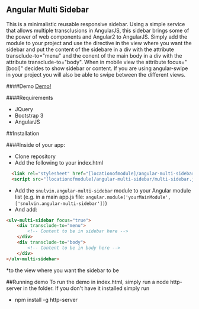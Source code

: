 ## Angular Multi Sidebar

This is a minimalistic reusable responsive sidebar. Using a simple service that allows multiple transclusions in AngularJS, this sidebar brings some of the power of web components and Angular2 to AngularJS. Simply add the module to your project and use the directive in the view where you want the sidebar and put the content of the sidebare in a div with the attribute transclude-to="menu" and the conent of the main body in a div with the attribute transclude-to="body". When in mobile view the attribute focus="[bool]" decides to show sidebar or content. If you are using angular-swipe in your project you will also be able to swipe between the different views.

####Demo
[Demo!](https://snulvin.github.io/multi-sidebar)



####Requirements

* JQuery
* Bootstrap 3
* AngularJS

##Installation

####Inside of your app:
* Clone repository
* Add the following to your index.html
```html
  <link rel="stylesheet" href="[locationofmodule]/angular-multi-sidebar/multi-sidebar.css">
  <script src="[locationofmodule]/angular-multi-sidebar/multi-sidebar.js""></script>
```
* Add the `snulvin.angular-multi-sidebar` module to your Angular module list (e.g. in a main app.js file: `angular.module('yourMainModule', ['snulvin.angular-multi-sidebar'])`)
* And add:
```html
<ulv-multi-sidebar focus="true">
	<div transclude-to="menu">
		<!-- Content to be in sidebar here -->
	</div>
	<div transclude-to="body">
		<!-- Content to be in body here -->
	</div>
</ulv-multi-sidebar>
```
*to the view where you want the sidebar to be

##Running demo
To run the demo in index.html, simply run a node http-server in the folder. If you don't have it installed simply run
* npm install -g http-server
